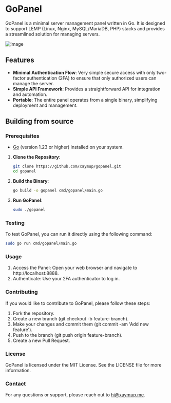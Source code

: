 # GoPanel

GoPanel is a minimal server management panel written in Go. It is designed to support LEMP (Linux, Nginx, MySQL/MariaDB, PHP) stacks and provides a streamlined solution for managing servers.

![image](https://github.com/user-attachments/assets/688534cf-b5e1-4f98-8d3a-c9aece815289)

## Features

- **Minimal Authentication Flow**: Very simple secure access with only two-factor authentication (2FA) to ensure that only authorized users can manage the server.
- **Simple API Framework**: Provides a straightforward API for integration and automation.
- **Portable**: The entire panel operates from a single binary, simplifying deployment and management.

## Building from source

### Prerequisites

- [Go](https://golang.org/dl/) (version 1.23 or higher) installed on your system.

1. **Clone the Repository**:

    ```bash
    git clone https://github.com/xaymup/gopanel.git
    cd gopanel
    ```

2. **Build the Binary**:

    ```bash
    go build -o gopanel cmd/gopanel/main.go
    ```

3. **Run GoPanel**:

    ```bash
    sudo ./gopanel
    ```

### Testing

To test GoPanel, you can run it directly using the following command:

```bash
sudo go run cmd/gopanel/main.go
```

### Usage

1. Access the Panel: Open your web browser and navigate to http://localhost:8888.
2. Authenticate: Use your 2FA authenticator to log in.

### Contributing

If you would like to contribute to GoPanel, please follow these steps:

1. Fork the repository.
2. Create a new branch (git checkout -b feature-branch).
3. Make your changes and commit them (git commit -am 'Add new feature').
4. Push to the branch (git push origin feature-branch).
5. Create a new Pull Request.

### License

GoPanel is licensed under the MIT License. See the LICENSE file for more information.

### Contact

For any questions or support, please reach out to hi@xaymup.me.






